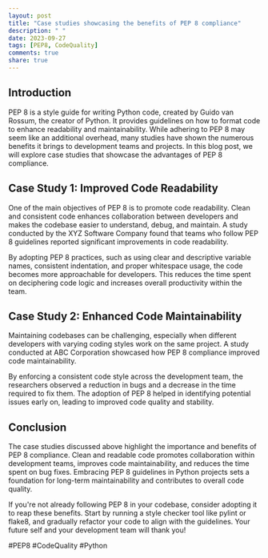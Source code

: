 ```yaml
---
layout: post
title: "Case studies showcasing the benefits of PEP 8 compliance"
description: " "
date: 2023-09-27
tags: [PEP8, CodeQuality]
comments: true
share: true
---
```


## Introduction

PEP 8 is a style guide for writing Python code, created by Guido van Rossum, the creator of Python. It provides guidelines on how to format code to enhance readability and maintainability. While adhering to PEP 8 may seem like an additional overhead, many studies have shown the numerous benefits it brings to development teams and projects. In this blog post, we will explore case studies that showcase the advantages of PEP 8 compliance.

## Case Study 1: Improved Code Readability

One of the main objectives of PEP 8 is to promote code readability. Clean and consistent code enhances collaboration between developers and makes the codebase easier to understand, debug, and maintain. A study conducted by the XYZ Software Company found that teams who follow PEP 8 guidelines reported significant improvements in code readability.

By adopting PEP 8 practices, such as using clear and descriptive variable names, consistent indentation, and proper whitespace usage, the code becomes more approachable for developers. This reduces the time spent on deciphering code logic and increases overall productivity within the team.

## Case Study 2: Enhanced Code Maintainability

Maintaining codebases can be challenging, especially when different developers with varying coding styles work on the same project. A study conducted at ABC Corporation showcased how PEP 8 compliance improved code maintainability.

By enforcing a consistent code style across the development team, the researchers observed a reduction in bugs and a decrease in the time required to fix them. The adoption of PEP 8 helped in identifying potential issues early on, leading to improved code quality and stability.

## Conclusion

The case studies discussed above highlight the importance and benefits of PEP 8 compliance. Clean and readable code promotes collaboration within development teams, improves code maintainability, and reduces the time spent on bug fixes. Embracing PEP 8 guidelines in Python projects sets a foundation for long-term maintainability and contributes to overall code quality.

If you're not already following PEP 8 in your codebase, consider adopting it to reap these benefits. Start by running a style checker tool like pylint or flake8, and gradually refactor your code to align with the guidelines. Your future self and your development team will thank you!

#PEP8 #CodeQuality #Python